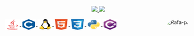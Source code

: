 <div align="center">
  <a href="https://github.com/JuanRRodrigues">
  <img height="150em" src="https://github-readme-stats.vercel.app/api?username=JuanRRodrigues&show_icons=true&theme=dark&include_all_commits=true&count_private=true"/>
  <img height="150em" src="https://github-readme-stats.vercel.app/api/top-langs/?username=JuanRRodrigues&layout=compact&langs_count=7&theme=dark"/>
</div>
  
<div style="display: inline_block"><br>
  <img align="center" alt="JuanRRodrigues/java" height="30" width="40" src="https://raw.githubusercontent.com/devicons/devicon/master/icons/java/java-plain.svg">
  <img align="center" alt="" height="30" width="40" src="https://raw.githubusercontent.com/devicons/devicon/master/icons/c/c-plain.svg">
  <img align="center" alt="" height="30" width="40" src="https://raw.githubusercontent.com/devicons/devicon/master/icons/linux/linux-original.svg">
  <img align="center" alt="" height="30" width="40" src="https://raw.githubusercontent.com/devicons/devicon/master/icons/html5/html5-original.svg">
  <img align="center" alt="" height="30" width="40" src="https://raw.githubusercontent.com/devicons/devicon/master/icons/css3/css3-original.svg">
  <img align="center" alt="" height="30" width="40" src="https://raw.githubusercontent.com/devicons/devicon/master/icons/python/python-original.svg">
  <img align="center" alt="" height="30" width="40" src="https://raw.githubusercontent.com/devicons/devicon/master/icons/csharp/csharp-original.svg">
  <img align="right" alt="Rafa-pic" height="150" style="border-radius:50px;" src="http://2.bp.blogspot.com/-7tc7fmLeHsc/UIkPB7_D-AI/AAAAAAAAAHI/RrWsKRbcriE/s1600/joinha.png">
</div>
  
  
  
  
  
  

  
 <div
 ![Snake animation](https://github.com/rafaballerini/JuanRRodrigues/blob/output/github-contribution-grid-snake.svg)
   </div>
